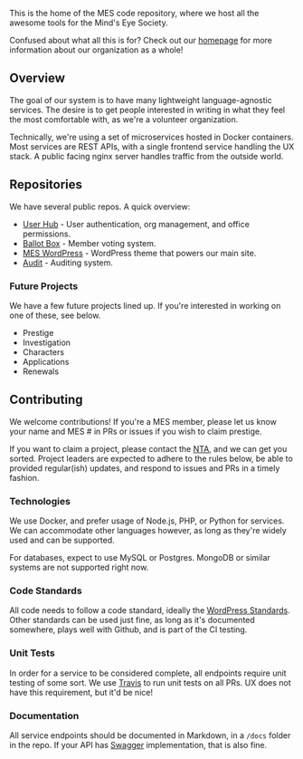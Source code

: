 ---
---

This is the home of the MES code repository, where we host all the awesome tools for the Mind's Eye Society.

Confused about what all this is for? Check out our [homepage](https://www.mindseyesociety.org) for more information about our organization as a whole!

## Overview
The goal of our system is to have many lightweight language-agnostic services. The desire is to get people interested in writing in what they feel the most comfortable with, as we're a volunteer organization.

Technically, we're using a set of microservices hosted in Docker containers. Most services are REST APIs, with a single frontend service handling the UX stack. A public facing nginx server handles traffic from the outside world.

## Repositories
We have several public repos. A quick overview:

* [User Hub](https://github.com/MindsEyeSociety/mes-hub) - User authentication, org management, and office permissions.
* [Ballot Box](https://github.com/MindsEyeSociety/mes-ballot-box) - Member voting system.
* [MES WordPress](https://github.com/MindsEyeSociety/MES-WordPress) - WordPress theme that powers our main site.
* [Audit](https://github.com/MindsEyeSociety/audit) - Auditing system.

### Future Projects
We have a few future projects lined up. If you're interested in working on one of these, see below.

* Prestige
* Investigation
* Characters
* Applications
* Renewals

## Contributing
We welcome contributions! If you're a MES member, please let us know your name and MES # in PRs or issues if you wish to claim prestige.

If you want to claim a project, please contact the [NTA](mailto:nta@mindseyesociety.org), and we can get you sorted. Project leaders are expected to adhere to the rules below, be able to provided regular(ish) updates, and respond to issues and PRs in a timely fashion.

### Technologies
We use Docker, and prefer usage of Node.js, PHP, or Python for services. We can accommodate other languages however, as long as they're widely used and can be supported.

For databases, expect to use MySQL or Postgres. MongoDB or similar systems are not supported right now.

### Code Standards
All code needs to follow a code standard, ideally the [WordPress Standards](https://make.wordpress.org/core/handbook/best-practices/coding-standards/). Other standards can be used just fine, as long as it's documented somewhere, plays well with Github, and is part of the CI testing.

### Unit Tests
In order for a service to be considered complete, all endpoints require unit testing of some sort. We use [Travis](https://travis-ci.org/) to run unit tests on all PRs. UX does not have this requirement, but it'd be nice!

### Documentation
All service endpoints should be documented in Markdown, in a `/docs` folder in the repo. If your API has [Swagger](http://swagger.io/) implementation, that is also fine.
